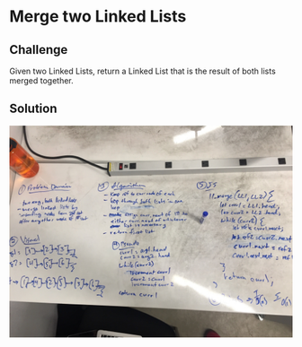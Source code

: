 # Merge two Linked Lists

## Challenge
Given two Linked Lists, return a Linked List that is the result of both lists merged together.

## Solution
![](../assets/ll-merge.jpg)
